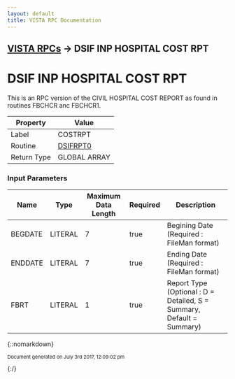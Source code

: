 ```yaml
---
layout: default
title: VISTA RPC Documentation
---
```


## [VISTA RPCs](TableOfContents) &#8594; DSIF INP HOSPITAL COST RPT
# DSIF INP HOSPITAL COST RPT

This is an RPC version of the CIVIL HOSPITAL COST REPORT as found in routines FBCHCR anc FBCHCR1.

Property | Value
--- | ---
Label | COSTRPT
Routine | [DSIFRPT0](http://code.osehra.org/dox/Routine_DSIFRPT0_source.html)
Return Type | GLOBAL ARRAY


### Input Parameters

Name | Type | Maximum Data Length | Required | Description
--- | --- | --- | --- | ---
BEGDATE | LITERAL | 7 | true | Begining Date (Required : FileMan format)
ENDDATE | LITERAL | 7 | true | Ending Date (Required : FileMan format)
FBRT | LITERAL | 1 | true | Report Type (Optional : D &#x3D; Detailed, S &#x3D; Summary, Default &#x3D; Summary)



{::nomarkdown} <br/><p style="font-size: 11px">Document generated on July 3rd 2017, 12:09:02 pm</p>{:/}